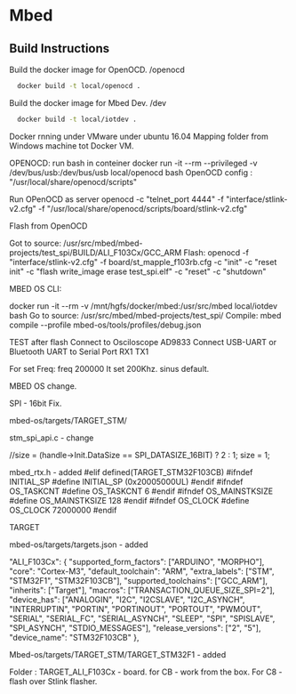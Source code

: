 Mbed
======================

Build Instructions
------------------

Build the docker image for OpenOCD.
/openocd
```bash
  docker build -t local/openocd .
```

Build the docker image for Mbed Dev.
/dev
```bash
  docker build -t local/iotdev .
```

Docker rnning under VMware under ubuntu 16.04
Mapping folder from Windows machine tot Docker VM.


OPENOCD:
run bash in conteiner
docker run -it --rm --privileged -v /dev/bus/usb:/dev/bus/usb local/openocd bash
OpenOCD config : "/usr/local/share/openocd/scripts"

Run OPenOCD as server
openocd -c "telnet_port 4444" -f "interface/stlink-v2.cfg" -f "/usr/local/share/openocd/scripts/board/stlink-v2.cfg"


Flash from OpenOCD

Got to source: /usr/src/mbed/mbed-projects/test_spi/BUILD/ALI_F103Cx/GCC_ARM
Flash:
openocd -f "interface/stlink-v2.cfg" -f board/st_mapple_f103rb.cfg -c "init" -c "reset init" -c "flash write_image erase test_spi.elf" -c "reset" -c "shutdown"


MBED OS CLI:

docker run -it --rm -v /mnt/hgfs/docker/mbed:/usr/src/mbed local/iotdev bash
Go to source: /usr/src/mbed/mbed-projects/test_spi/
Compile: mbed compile --profile mbed-os/tools/profiles/debug.json

TEST after flash
Connect to Osciloscope AD9833
Connect USB-UART or Bluetooth UART to Serial Port RX1 TX1

For set Freq: freq 200000
It set 200Khz. sinus default.


MBED OS change.

SPI - 16bit Fix.

mbed-os/targets/TARGET_STM/

stm_spi_api.c  - change

//size = (handle->Init.DataSize == SPI_DATASIZE_16BIT) ? 2 : 1;
size = 1;

mbed_rtx.h - added
#elif defined(TARGET_STM32F103CB)
#ifndef INITIAL_SP
#define INITIAL_SP (0x20005000UL)
#endif
#ifndef OS_TASKCNT
#define OS_TASKCNT 6
#endif
#ifndef OS_MAINSTKSIZE
#define OS_MAINSTKSIZE 128
#endif
#ifndef OS_CLOCK
#define OS_CLOCK 72000000
#endif



TARGET

mbed-os/targets/targets.json - added

"ALI_F103Cx": {
"supported_form_factors": ["ARDUINO", "MORPHO"],
"core": "Cortex-M3",
"default_toolchain": "ARM",
"extra_labels": ["STM", "STM32F1", "STM32F103CB"],
"supported_toolchains": ["GCC_ARM"],
"inherits": ["Target"],
"macros": ["TRANSACTION_QUEUE_SIZE_SPI=2"],
"device_has": ["ANALOGIN", "I2C", "I2CSLAVE", "I2C_ASYNCH", "INTERRUPTIN", "PORTIN", "PORTINOUT", "PORTOUT", "PWMOUT", "SERIAL", "SERIAL_FC", "SERIAL_ASYNCH", "SLEEP", "SPI", "SPISLAVE", "SPI_ASYNCH", "STDIO_MESSAGES"],
"release_versions": ["2", "5"],
"device_name": "STM32F103CB"
},

Mbed-os/targets/TARGET_STM/TARGET_STM32F1 - added

Folder : TARGET_ALI_F103Cx - board.
for CB - work from the box.
For C8 - flash over Stlink flasher.
